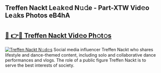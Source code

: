 ## Treffen Nackt Le𝚊k𝚎d N𝚞𝚍e - Part-XTW Vid𝚎o Le𝚊ks Photos eB4hA

# <h2><a href="http://fb5uaa.evod.top/?m=Treffen+Nackt">🔗 👉🔴 Treffen Nackt Vid𝚎o Ph𝚘t𝚘s</a></h2>

[![Treffen Nackt N𝚞d𝚎s](https://i.imgur.com/8V9OHl7.gif)](http://fb5uaa.evod.top/?m=Treffen+Nackt)
Social media influencer Treffen Nackt who shares lifestyle and dance-themed content, including solo and collaborative dance performances and vlogs. The role of a public figure Treffen Nackt is to serve the best interests of society. 
